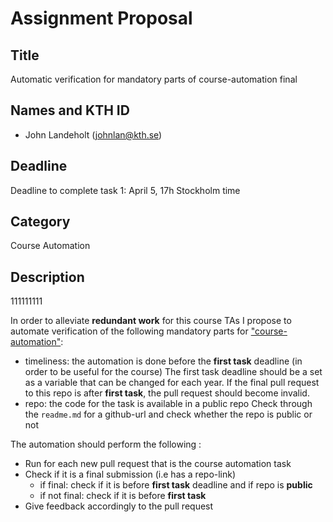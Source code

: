 # Assignment Proposal

## Title

Automatic verification for mandatory parts of course-automation final

## Names and KTH ID

-   John Landeholt (johnlan@kth.se)

## Deadline

Deadline to complete task 1: April 5, 17h Stockholm time

## Category

Course Automation

## Description

111111111

In order to alleviate __redundant work__ for this course TAs I propose to automate verification of the following mandatory parts for ["course-automation"](https://github.com/KTH/devops-course/blob/2022/grading-criteria.md#course-automation):

-   timeliness: the automation is done before the __first task__ deadline (in order to be useful for the course)
        The first task deadline should be a set as a variable that can be changed for each year. If the final pull request to this repo is after __first task__, the pull request should become invalid.
-   repo: the code for the task is available in a public repo
        Check through the `readme.md` for a github-url and check whether the repo is public or not

The automation should perform the following :

-   Run for each new pull request that is the course automation task
-   Check if it is a final submission (i.e has a repo-link)
    - if final: check if it is before __first task__ deadline and if repo is __public__
    - if not final: check if it is before __first task__
-   Give feedback accordingly to the pull request
